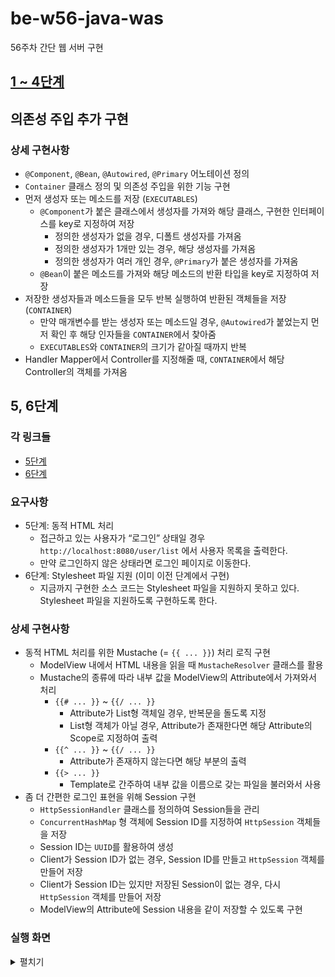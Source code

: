 # be-w56-java-was
56주차 간단 웹 서버 구현

## [1 ~ 4단계](docs/README_STEP1~4.md)

## 의존성 주입 추가 구현
### 상세 구현사항
- `@Component`, `@Bean`, `@Autowired`, `@Primary` 어노테이션 정의
- `Container` 클래스 정의 및 의존성 주입을 위한 기능 구현
- 먼저 생성자 또는 메소드를 저장 (`EXECUTABLES`)
    - `@Component`가 붙은 클래스에서 생성자를 가져와 해당 클래스, 구현한 인터페이스를 key로 지정하여 저장
      - 정의한 생성자가 없을 경우, 디폴트 생성자를 가져옴
      - 정의한 생성자가 1개만 있는 경우, 해당 생성자를 가져옴
      - 정의한 생성자가 여러 개인 경우, `@Primary`가 붙은 생성자를 가져옴
    - `@Bean`이 붙은 메소드를 가져와 해당 메소드의 반환 타입을 key로 지정하여 저장
- 저장한 생성자들과 메소드들을 모두 반복 실행하여 반환된 객체들을 저장 (`CONTAINER`)
    - 만약 매개변수를 받는 생성자 또는 메소드일 경우, `@Autowired`가 붙었는지 먼저 확인 후 해당 인자들을 `CONTAINER`에서 찾아줌
    - `EXECUTABLES`와 `CONTAINER`의 크기가 같아질 때까지 반복
- Handler Mapper에서 Controller를 지정해줄 때, `CONTAINER`에서 해당 Controller의 객체를 가져옴

## 5, 6단계
### 각 링크들
- [5단계](https://lucas.codesquad.kr/2022-kakao/course/%EC%9B%B9%EB%B0%B1%EC%97%94%EB%93%9C/Java-Web-Server-2/%EC%9B%B9-%EC%84%9C%EB%B2%84-%EA%B5%AC%ED%98%84-5%EB%8B%A8%EA%B3%84)
- [6단계](https://lucas.codesquad.kr/2022-kakao/course/%EC%9B%B9%EB%B0%B1%EC%97%94%EB%93%9C/Java-Web-Server-2/%EC%9E%90%EB%B0%94-%EC%9B%B9-%EC%84%9C%EB%B2%84-%EA%B5%AC%ED%98%84-6%EB%8B%A8%EA%B3%84)
### 요구사항
- 5단계: 동적 HTML 처리
    - 접근하고 있는 사용자가 “로그인” 상태일 경우 `http://localhost:8080/user/list` 에서 사용자 목록을 출력한다.
    - 만약 로그인하지 않은 상태라면 로그인 페이지로 이동한다.
- 6단계: Stylesheet 파일 지원 (이미 이전 단계에서 구현)
    - 지금까지 구현한 소스 코드는 Stylesheet 파일을 지원하지 못하고 있다. Stylesheet 파일을 지원하도록 구현하도록 한다.
### 상세 구현사항
- 동적 HTML 처리를 위한 Mustache (= `{{ ... }}`) 처리 로직 구현
  - ModelView 내에서 HTML 내용을 읽을 때 `MustacheResolver` 클래스를 활용
  - Mustache의 종류에 따라 내부 값을 ModelView의 Attribute에서 가져와서 처리
    - `{{# ... }}` ~ `{{/ ... }}`
      - Attribute가 List형 객체일 경우, 반복문을 돌도록 지정
      - List형 객체가 아닐 경우, Attribute가 존재한다면 해당 Attribute의 Scope로 지정하여 출력
    - `{{^ ... }}` ~ `{{/ ... }}`
      - Attribute가 존재하지 않는다면 해당 부분의 출력
    - `{{> ... }}`
      - Template로 간주하여 내부 값을 이름으로 갖는 파일을 불러와서 사용 
- 좀 더 간편한 로그인 표현을 위해 Session 구현
  - `HttpSessionHandler` 클래스를 정의하여 Session들을 관리
  - `ConcurrentHashMap` 형 객체에 Session ID를 지정하여 `HttpSession` 객체들을 저장
  - Session ID는 `UUID`를 활용하여 생성
  - Client가 Session ID가 없는 경우, Session ID를 만들고 `HttpSession` 객체를 만들어 저장
  - Client가 Session ID는 있지만 저장된 Session이 없는 경우, 다시 `HttpSession` 객체를 만들어 저장
  - ModelView의 Attribute에 Session 내용을 같이 저장할 수 있도록 구현
### 실행 화면
<details>
    <summary>펼치기</summary>
    <h4>< 로그인 전, 후 화면 ></h4>
    <img src="img/step_5,6_1_login.gif" alt="step5,6_1_login">
    <h4>< 로그아웃 후 회원가입, 회원 목록 조회 실패 ></h4>
    <img src="img/step_5,6_2_logout_register_list_fail.gif" alt="step5,6_2_logout_register_list_fail">
    <h4>< 로그인 후 회원 목록 확인 ></h4>
    <img src="img/step_5,6_3_login_list_success.gif" alt="step5,6_3_login_list_success">
</details>